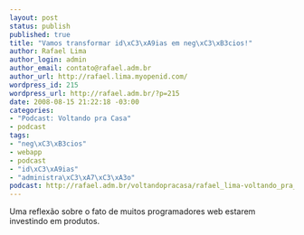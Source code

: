 ```yaml
--- 
layout: post
status: publish
published: true
title: "Vamos transformar id\xC3\xA9ias em neg\xC3\xB3cios!"
author: Rafael Lima
author_login: admin
author_email: contato@rafael.adm.br
author_url: http://rafael.lima.myopenid.com/
wordpress_id: 215
wordpress_url: http://rafael.adm.br/?p=215
date: 2008-08-15 21:22:18 -03:00
categories: 
- "Podcast: Voltando pra Casa"
- podcast
tags: 
- "neg\xC3\xB3cios"
- webapp
- podcast
- "id\xC3\xA9ias"
- "administra\xC3\xA7\xC3\xA3o"
podcast: http://rafael.adm.br/voltandopracasa/rafael_lima-voltando_pra_casa-0003.mp3
---
```

Uma reflexão sobre o fato de muitos programadores web estarem investindo em produtos.


